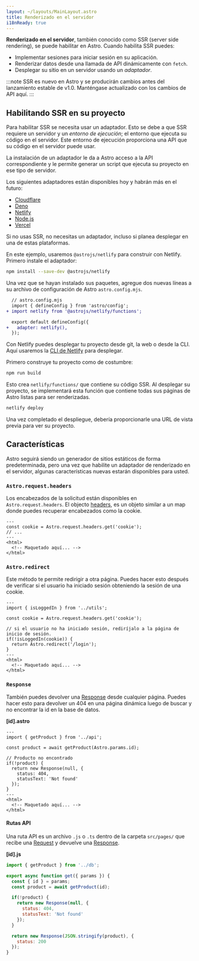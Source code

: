 ```yaml
---
layout: ~/layouts/MainLayout.astro
title: Renderizado en el servidor
i18nReady: true
---
```


**Renderizado en el servidor**, también conocido como SSR (server side rendering), se puede habilitar en Astro. Cuando habilita SSR puedes:

- Implementar sesiones para iniciar sesión en su aplicación.
- Renderizar datos desde una llamada de API dinámicamente con `fetch`.
- Desplegar su sitio en un servidor usando un *adaptador*.

:::note
SSR es nuevo en Astro y se producirán cambios antes del lanzamiento estable de v1.0. Manténgase actualizado con los cambios de API aquí.
:::

## Habilitando SSR en su proyecto

Para habilitar SSR se necesita usar un adaptador. Esto se debe a que SSR requiere un servidor y un _entorno de ejecución_; el entorno que ejecuta su código en el servidor. Este entorno de ejecución proporciona una API que su código en el servidor puede usar.

La instalación de un adaptador le da a Astro acceso a la API correspondiente y le permite generar un script que ejecuta su proyecto en ese tipo de servidor.

Los siguientes adaptadores están disponibles hoy y habrán más en el futuro:

- [Cloudflare](https://github.com/withastro/astro/tree/main/packages/integrations/cloudflare)
- [Deno](https://github.com/withastro/astro/tree/main/packages/integrations/deno)
- [Netlify](https://github.com/withastro/astro/tree/main/packages/integrations/netlify)
- [Node.js](https://github.com/withastro/astro/tree/main/packages/integrations/node)
- [Vercel](https://github.com/withastro/astro/tree/main/packages/integrations/vercel)

Si no usas SSR, no necesitas un adaptador, incluso si planea desplegar en una de estas plataformas.

En este ejemplo, usaremos `@astrojs/netlify` para construir con Netlify. Primero instale el adaptador:

```bash
npm install --save-dev @astrojs/netlify
```

Una vez que se hayan instalado sus paquetes, agregue dos nuevas líneas a su archivo de configuración de Astro `astro.config.mjs`.

```diff
  // astro.config.mjs
  import { defineConfig } from 'astro/config';
+ import netlify from '@astrojs/netlify/functions';

  export default defineConfig({
+   adapter: netlify(),
  });
```

Con Netlify puedes desplegar tu proyecto desde git, la web o desde la  CLI. Aquí usaremos la [CLI de Netlify](https://docs.netlify.com/cli/get-started/) para desplegar.

Primero construye tu proyecto como de costumbre:

```bash
npm run build
```

Esto crea `netlify/functions/` que contiene su código SSR. Al desplegar su proyecto, se implementará esta función que contiene todas sus páginas de Astro listas para ser renderizadas.

```bash
netlify deploy
```

Una vez completado el despliegue, debería proporcionarle una URL de vista previa para ver su proyecto.

## Características

Astro seguirá siendo un generador de sitios estáticos de forma predeterminada, pero una vez que habilite un adaptador de renderizado en el servidor, algunas características nuevas estarán disponibles para usted.

### `Astro.request.headers`

Los encabezados de la solicitud están disponibles en `Astro.request.headers`. El objecto [headers](https://developer.mozilla.org/en-US/docs/Web/API/Headers), es un objeto similar a un map donde puedes recuperar encabezados como la cookie.

```astro
---
const cookie = Astro.request.headers.get('cookie');
// ...
---
<html>
  <!-- Maquetado aquí... -->
</html>
```

### `Astro.redirect`

Este método te permite redirigir a otra página. Puedes hacer esto después de verificar si el usuario ha iniciado sesión obteniendo la sesión de una cookie.

```astro
---
import { isLoggedIn } from '../utils';

const cookie = Astro.request.headers.get('cookie');

// si el usuario no ha iniciado sesión, rediríjalo a la página de inicio de sesión.
if(!isLoggedIn(cookie)) {
  return Astro.redirect('/login');
}
---
<html>
  <!-- Maquetado aquí... -->
</html>
```

### `Response`

También puedes devolver una [Response](https://developer.mozilla.org/en-US/docs/Web/API/Response) desde cualquier página. Puedes hacer esto para devolver un 404 en una página dinámica luego de buscar y no encontrar la id en la base de datos.

__[id].astro__

```astro
---
import { getProduct } from '../api';

const product = await getProduct(Astro.params.id);

// Producto no encontrado
if(!product) {
  return new Response(null, {
    status: 404,
    statusText: 'Not found'
  });
}
---
<html>
  <!-- Maquetado aquí... -->
</html>
```

#### Rutas API

Una ruta API es un archivo `.js` o `.ts` dentro de la carpeta `src/pages/` que recibe una [Request](https://developer.mozilla.org/en-US/docs/Web/API/Solicitud) y devuelve una [Response](https://developer.mozilla.org/en-US/docs/Web/API/Response).

__[id].js__
```js
import { getProduct } from '../db';

export async function get({ params }) {
  const { id } = params;
  const product = await getProduct(id);

  if(!product) {
    return new Response(null, {
      status: 404,
      statusText: 'Not found'
    });
  }

  return new Response(JSON.stringify(product), {
    status: 200
  });
}
```
